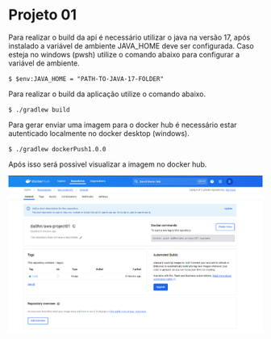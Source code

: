 # Projeto 01

Para realizar o build da api é necessário utilizar o java na versão 17, após instalado a variável de ambiente JAVA_HOME deve ser configurada. Caso 
esteja no windows (pwsh) utilize o comando abaixo para configurar a variável de ambiente.

```shell
$ $env:JAVA_HOME = "PATH-TO-JAVA-17-FOLDER"
```

Para realizar o build da aplicação utilize o comando abaixo.

```shell
$ ./gradlew build
```

Para gerar enviar uma imagem para o docker hub é necessário estar autenticado localmente no docker desktop (windows).

```shell
$ ./gradlew dockerPush1.0.0
```

Após isso será possivel visualizar a imagem no docker hub.

![docker hub after image push](.github/docs/dockerhub-post-push.png)
